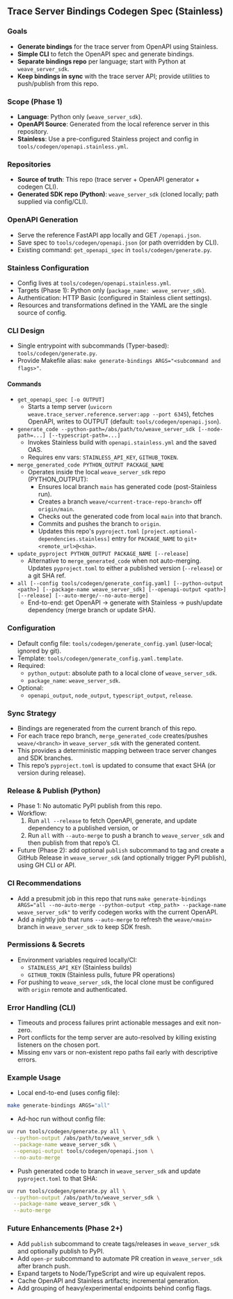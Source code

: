 ## Trace Server Bindings Codegen Spec (Stainless)

### Goals
- **Generate bindings** for the trace server from OpenAPI using Stainless.
- **Simple CLI** to fetch the OpenAPI spec and generate bindings.
- **Separate bindings repo** per language; start with Python at `weave_server_sdk`.
- **Keep bindings in sync** with the trace server API; provide utilities to push/publish from this repo.

### Scope (Phase 1)
- **Language**: Python only (`weave_server_sdk`).
- **OpenAPI Source**: Generated from the local reference server in this repository.
- **Stainless**: Use a pre-configured Stainless project and config in `tools/codegen/openapi.stainless.yml`.

### Repositories
- **Source of truth**: This repo (trace server + OpenAPI generator + codegen CLI).
- **Generated SDK repo (Python)**: `weave_server_sdk` (cloned locally; path supplied via config/CLI).

### OpenAPI Generation
- Serve the reference FastAPI app locally and GET `/openapi.json`.
- Save spec to `tools/codegen/openapi.json` (or path overridden by CLI).
- Existing command: `get_openapi_spec` in `tools/codegen/generate.py`.

### Stainless Configuration
- Config lives at `tools/codegen/openapi.stainless.yml`.
- Targets (Phase 1): Python only (`package_name: weave_server_sdk`).
- Authentication: HTTP Basic (configured in Stainless client settings).
- Resources and transformations defined in the YAML are the single source of config.

### CLI Design
- Single entrypoint with subcommands (Typer-based): `tools/codegen/generate.py`.
- Provide Makefile alias: `make generate-bindings ARGS="<subcommand and flags>"`.

#### Commands
- `get_openapi_spec [-o OUTPUT]`
  - Starts a temp server (`uvicorn weave.trace_server.reference.server:app --port 6345`), fetches OpenAPI, writes to OUTPUT (default: `tools/codegen/openapi.json`).
- `generate_code --python-path=/abs/path/to/weave_server_sdk [--node-path=...] [--typescript-path=...]`
  - Invokes Stainless build with `openapi.stainless.yml` and the saved OAS.
  - Requires env vars: `STAINLESS_API_KEY`, `GITHUB_TOKEN`.
- `merge_generated_code PYTHON_OUTPUT PACKAGE_NAME`
  - Operates inside the local `weave_server_sdk` repo (PYTHON_OUTPUT):
    - Ensures local branch `main` has generated code (post-Stainless run).
    - Creates a branch `weave/<current-trace-repo-branch>` off `origin/main`.
    - Checks out the generated code from local `main` into that branch.
    - Commits and pushes the branch to `origin`.
    - Updates this repo's `pyproject.toml` `[project.optional-dependencies.stainless]` entry for `PACKAGE_NAME` to `git+<remote_url>@<sha>`.
- `update_pyproject PYTHON_OUTPUT PACKAGE_NAME [--release]`
  - Alternative to `merge_generated_code` when not auto-merging. Updates `pyproject.toml` to either a published version (`--release`) or a git SHA ref.
- `all [--config tools/codegen/generate_config.yaml] [--python-output <path>] [--package-name weave_server_sdk] [--openapi-output <path>] [--release] [--auto-merge/--no-auto-merge]`
  - End-to-end: get OpenAPI → generate with Stainless → push/update dependency (merge branch or update SHA).

### Configuration
- Default config file: `tools/codegen/generate_config.yaml` (user-local; ignored by git).
- Template: `tools/codegen/generate_config.yaml.template`.
- Required:
  - `python_output`: absolute path to a local clone of `weave_server_sdk`.
  - `package_name`: `weave_server_sdk`.
- Optional:
  - `openapi_output`, `node_output`, `typescript_output`, `release`.

### Sync Strategy
- Bindings are regenerated from the current branch of this repo.
- For each trace repo branch, `merge_generated_code` creates/pushes `weave/<branch>` in `weave_server_sdk` with the generated content.
- This provides a deterministic mapping between trace server changes and SDK branches.
- This repo’s `pyproject.toml` is updated to consume that exact SHA (or version during release).

### Release & Publish (Python)
- Phase 1: No automatic PyPI publish from this repo.
- Workflow:
  1. Run `all --release` to fetch OpenAPI, generate, and update dependency to a published version, or
  2. Run `all` with `--auto-merge` to push a branch to `weave_server_sdk` and then publish from that repo’s CI.
- Future (Phase 2): add optional `publish` subcommand to tag and create a GitHub Release in `weave_server_sdk` (and optionally trigger PyPI publish), using GH CLI or API.

### CI Recommendations
- Add a presubmit job in this repo that runs `make generate-bindings ARGS="all --no-auto-merge --python-output <tmp_path> --package-name weave_server_sdk"` to verify codegen works with the current OpenAPI.
- Add a nightly job that runs `--auto-merge` to refresh the `weave/<main>` branch in `weave_server_sdk` to keep SDK fresh.

### Permissions & Secrets
- Environment variables required locally/CI:
  - `STAINLESS_API_KEY` (Stainless builds)
  - `GITHUB_TOKEN` (Stainless pulls, future PR operations)
- For pushing to `weave_server_sdk`, the local clone must be configured with `origin` remote and authenticated.

### Error Handling (CLI)
- Timeouts and process failures print actionable messages and exit non-zero.
- Port conflicts for the temp server are auto-resolved by killing existing listeners on the chosen port.
- Missing env vars or non-existent repo paths fail early with descriptive errors.

### Example Usage
- Local end-to-end (uses config file):
```bash
make generate-bindings ARGS="all"
```

- Ad-hoc run without config file:
```bash
uv run tools/codegen/generate.py all \
  --python-output /abs/path/to/weave_server_sdk \
  --package-name weave_server_sdk \
  --openapi-output tools/codegen/openapi.json \
  --no-auto-merge
```

- Push generated code to branch in `weave_server_sdk` and update `pyproject.toml` to that SHA:
```bash
uv run tools/codegen/generate.py all \
  --python-output /abs/path/to/weave_server_sdk \
  --package-name weave_server_sdk \
  --auto-merge
```

### Future Enhancements (Phase 2+)
- Add `publish` subcommand to create tags/releases in `weave_server_sdk` and optionally publish to PyPI.
- Add `open-pr` subcommand to automate PR creation in `weave_server_sdk` after branch push.
- Expand targets to Node/TypeScript and wire up equivalent repos.
- Cache OpenAPI and Stainless artifacts; incremental generation.
- Add grouping of heavy/experimental endpoints behind config flags.